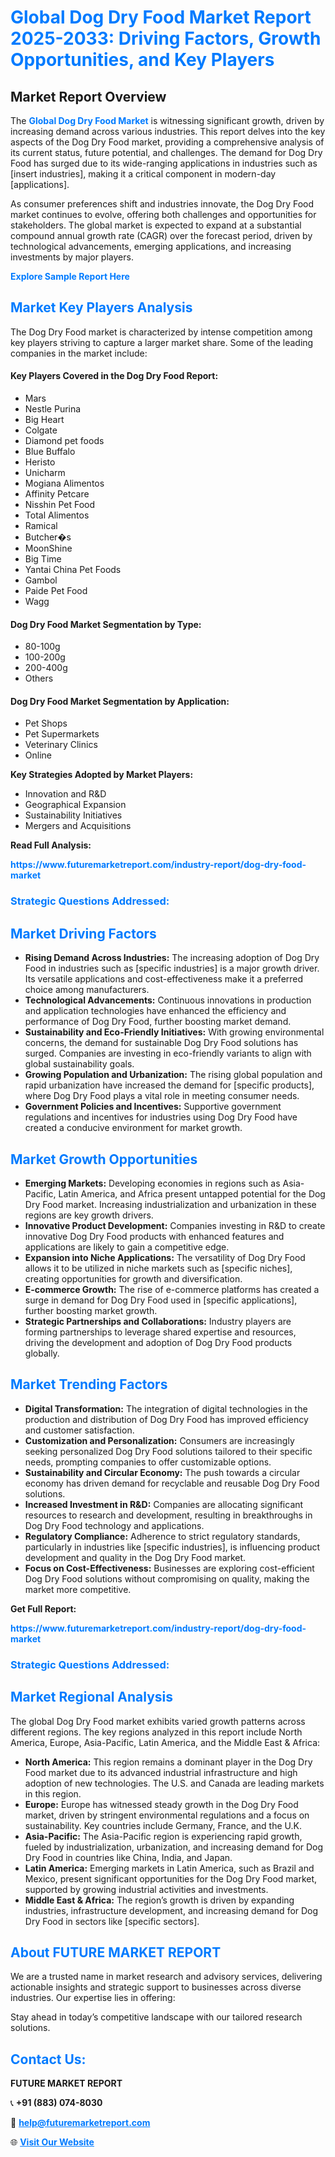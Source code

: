 <h1 style="color: #007BFF;">Global Dog Dry Food Market Report 2025-2033: Driving Factors, Growth Opportunities, and Key Players</h1>

<section id="overview">
<h2>Market Report Overview</h2>
<p>The <a href="https://www.futuremarketreport.com/industry-report/dog-dry-food-market" style="color: #007BFF; text-decoration: none;"><strong>Global Dog Dry Food Market</strong></a> is witnessing significant growth, driven by increasing demand across various industries. This report delves into the key aspects of the Dog Dry Food market, providing a comprehensive analysis of its current status, future potential, and challenges. The demand for Dog Dry Food has surged due to its wide-ranging applications in industries such as [insert industries], making it a critical component in modern-day [applications].</p>
<p>As consumer preferences shift and industries innovate, the Dog Dry Food market continues to evolve, offering both challenges and opportunities for stakeholders. The global market is expected to expand at a substantial compound annual growth rate (CAGR) over the forecast period, driven by technological advancements, emerging applications, and increasing investments by major players.</p>
</section>

<section id="overview">
<p><a href="https://www.futuremarketreport.com/request-sample/reportId=42313" style="color: #007BFF; text-decoration: none;"><strong>Explore Sample Report Here</strong></a></p>
</section>

<section id="key-players">
<h2 style="color: #007BFF;">Market Key Players Analysis</h2>
<p>The Dog Dry Food market is characterized by intense competition among key players striving to capture a larger market share. Some of the leading companies in the market include:</p>
<h4>Key Players Covered in the Dog Dry Food Report:</h4>
<ul><li>Mars</li><li>Nestle Purina</li><li>Big Heart</li><li>Colgate</li><li>Diamond pet foods</li><li>Blue Buffalo</li><li>Heristo</li><li>Unicharm</li><li>Mogiana Alimentos</li><li>Affinity Petcare</li><li>Nisshin Pet Food</li><li>Total Alimentos</li><li>Ramical</li><li>Butcher�s</li><li>MoonShine</li><li>Big Time</li><li>Yantai China Pet Foods</li><li>Gambol</li><li>Paide Pet Food</li><li>Wagg</li></ul>
<h4>Dog Dry Food Market Segmentation by Type:</h4>
<ul><li>80-100g</li><li>100-200g</li><li>200-400g</li><li>Others</li></ul>

<h4>Dog Dry Food Market Segmentation by Application:</h4>
<ul><li>Pet Shops</li><li>Pet Supermarkets</li><li>Veterinary Clinics</li><li>Online</li></ul>
<p><strong>Key Strategies Adopted by Market Players:</strong></p>
<ul>
<li>Innovation and R&D</li>
<li>Geographical Expansion</li>
<li>Sustainability Initiatives</li>
<li>Mergers and Acquisitions</li>
</ul>
</section>

<section>
<p><strong>Read Full Analysis: </strong></p><a href="https://www.futuremarketreport.com/industry-report/dog-dry-food-market" style="color: #007BFF; text-decoration: none;"><strong>https://www.futuremarketreport.com/industry-report/dog-dry-food-market</strong></a>
<h3 style="color: #007BFF;">Strategic Questions Addressed:</h3>
</section>

<section id="driving-factors">
<h2 style="color: #007BFF;">Market Driving Factors</h2>
<ul>
<li><strong>Rising Demand Across Industries:</strong> The increasing adoption of Dog Dry Food in industries such as [specific industries] is a major growth driver. Its versatile applications and cost-effectiveness make it a preferred choice among manufacturers.</li>
<li><strong>Technological Advancements:</strong> Continuous innovations in production and application technologies have enhanced the efficiency and performance of Dog Dry Food, further boosting market demand.</li>
<li><strong>Sustainability and Eco-Friendly Initiatives:</strong> With growing environmental concerns, the demand for sustainable Dog Dry Food solutions has surged. Companies are investing in eco-friendly variants to align with global sustainability goals.</li>
<li><strong>Growing Population and Urbanization:</strong> The rising global population and rapid urbanization have increased the demand for [specific products], where Dog Dry Food plays a vital role in meeting consumer needs.</li>
<li><strong>Government Policies and Incentives:</strong> Supportive government regulations and incentives for industries using Dog Dry Food have created a conducive environment for market growth.</li>
</ul>
</section>

<section id="growth-opportunities">
<h2 style="color: #007BFF;">Market Growth Opportunities</h2>
<ul>
<li><strong>Emerging Markets:</strong> Developing economies in regions such as Asia-Pacific, Latin America, and Africa present untapped potential for the Dog Dry Food market. Increasing industrialization and urbanization in these regions are key growth drivers.</li>
<li><strong>Innovative Product Development:</strong> Companies investing in R&D to create innovative Dog Dry Food products with enhanced features and applications are likely to gain a competitive edge.</li>
<li><strong>Expansion into Niche Applications:</strong> The versatility of Dog Dry Food allows it to be utilized in niche markets such as [specific niches], creating opportunities for growth and diversification.</li>
<li><strong>E-commerce Growth:</strong> The rise of e-commerce platforms has created a surge in demand for Dog Dry Food used in [specific applications], further boosting market growth.</li>
<li><strong>Strategic Partnerships and Collaborations:</strong> Industry players are forming partnerships to leverage shared expertise and resources, driving the development and adoption of Dog Dry Food products globally.</li>
</ul>
</section>

<section id="trending-factors">
<h2 style="color: #007BFF;">Market Trending Factors</h2>
<ul>
<li><strong>Digital Transformation:</strong> The integration of digital technologies in the production and distribution of Dog Dry Food has improved efficiency and customer satisfaction.</li>
<li><strong>Customization and Personalization:</strong> Consumers are increasingly seeking personalized Dog Dry Food solutions tailored to their specific needs, prompting companies to offer customizable options.</li>
<li><strong>Sustainability and Circular Economy:</strong> The push towards a circular economy has driven demand for recyclable and reusable Dog Dry Food solutions.</li>
<li><strong>Increased Investment in R&D:</strong> Companies are allocating significant resources to research and development, resulting in breakthroughs in Dog Dry Food technology and applications.</li>
<li><strong>Regulatory Compliance:</strong> Adherence to strict regulatory standards, particularly in industries like [specific industries], is influencing product development and quality in the Dog Dry Food market.</li>
<li><strong>Focus on Cost-Effectiveness:</strong> Businesses are exploring cost-efficient Dog Dry Food solutions without compromising on quality, making the market more competitive.</li>
</ul>
</section>

<section>
<p><strong>Get Full Report: </strong></p><a href="https://www.futuremarketreport.com/industry-report/dog-dry-food-market" style="color: #007BFF; text-decoration: none;"><strong>https://www.futuremarketreport.com/industry-report/dog-dry-food-market</strong></a>
<h3 style="color: #007BFF;">Strategic Questions Addressed:</h3>
</section>


<section id="regional-analysis">
<h2 style="color: #007BFF;">Market Regional Analysis</h2>
<p>The global Dog Dry Food market exhibits varied growth patterns across different regions. The key regions analyzed in this report include North America, Europe, Asia-Pacific, Latin America, and the Middle East & Africa:</p>
<ul>
<li><strong>North America:</strong> This region remains a dominant player in the Dog Dry Food market due to its advanced industrial infrastructure and high adoption of new technologies. The U.S. and Canada are leading markets in this region.</li>
<li><strong>Europe:</strong> Europe has witnessed steady growth in the Dog Dry Food market, driven by stringent environmental regulations and a focus on sustainability. Key countries include Germany, France, and the U.K.</li>
<li><strong>Asia-Pacific:</strong> The Asia-Pacific region is experiencing rapid growth, fueled by industrialization, urbanization, and increasing demand for Dog Dry Food in countries like China, India, and Japan.</li>
<li><strong>Latin America:</strong> Emerging markets in Latin America, such as Brazil and Mexico, present significant opportunities for the Dog Dry Food market, supported by growing industrial activities and investments.</li>
<li><strong>Middle East & Africa:</strong> The region’s growth is driven by expanding industries, infrastructure development, and increasing demand for Dog Dry Food in sectors like [specific sectors].</li>
</ul>
</section>

<footer>
<h2 style="color: #007BFF;">About FUTURE MARKET REPORT</h2>
<p>We are a trusted name in market research and advisory services, delivering actionable insights and strategic support to businesses across diverse industries. Our expertise lies in offering:</p>

<p>Stay ahead in today’s competitive landscape with our tailored research solutions.</p>

<h2 style="color: #007BFF;">Contact Us:</h2>
<p><strong>FUTURE MARKET REPORT</strong></p>
<p>📞 <strong>+91 (883) 074-8030</strong></p>
<p>📧 <strong><a href="mailto:help@futuremarketreport.com" style="color: #007BFF;">help@futuremarketreport.com</a></strong></p>
<p>🌐 <strong><a href="https://www.futuremarketreport.com/" style="color: #007BFF;">Visit Our Website</a></strong></p>
</footer>